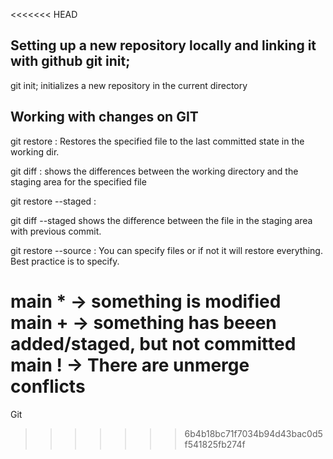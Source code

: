 <<<<<<< HEAD

## Setting up a new repository locally and linking it with github git init;

git init; initializes a new repository in the current directory



## Working with changes on GIT

git restore <file>: Restores the specified file to the last committed state in the working dir.

git diff <file>: shows the differences between the working directory and the staging area for the specified file

git restore --staged <file>:

git diff --staged <file> shows the difference between the file in the staging area with previous commit.


git restore --source <hash for version> <specific files>: You can specify files or if not it will restore everything. Best practice is to specify.

main * -> something is modified
main + -> something has beeen added/staged, but not committed
main ! -> There are unmerge conflicts
=======
Git
>>>>>>> 6b4b18bc71f7034b94d43bac0d5f541825fb274f
